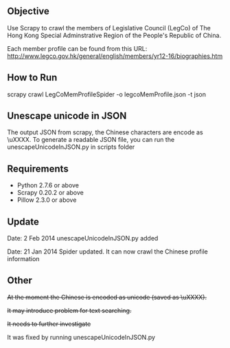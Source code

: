Objective
----------------------------------------------------------------
Use Scrapy to crawl the members of Legislative Council (LegCo) of The Hong Kong Special Adminstrative Region of the People's Republic of China.

Each member profile can be found from this URL:
http://www.legco.gov.hk/general/english/members/yr12-16/biographies.htm

How to Run
----------------------------------------------------------------
scrapy crawl LegCoMemProfileSpider -o legcoMemProfile.json -t json

Unescape unicode in JSON
----------------------------------------------------------------
The output JSON from scrapy, the Chinese characters are encode as \uXXXX.
To generate a readable JSON file, you can run the unescapeUnicodeInJSON.py in scripts folder

Requirements
----------------------------------------------------------------
- Python 2.7.6 or above
- Scrapy 0.20.2 or above
- Pillow 2.3.0 or above

Update
----------------------------------------------------------------
Date: 2 Feb 2014
unescapeUnicodeInJSON.py added

Date: 21 Jan 2014
Spider updated. It can now crawl the Chinese profile information

Other
----------------------------------------------------------------
<s>At the moment the Chinese is encoded as unicode (saved as \uXXXX). </s>

<s>It may introduce problem for text searching. </s>

<s>It needs to further investigate</s>

It was fixed by running unescapeUnicodeInJSON.py 